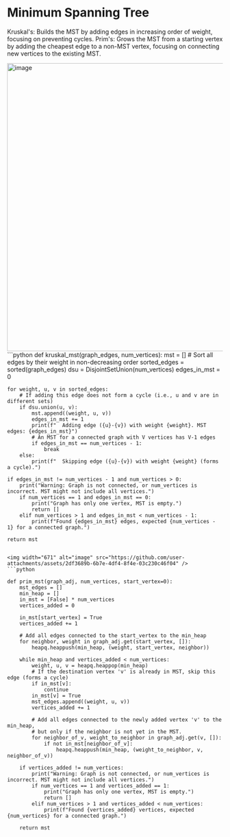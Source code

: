 # Minimum Spanning Tree
Kruskal's: Builds the MST by adding edges in increasing order of weight, focusing on preventing cycles.
Prim's: Grows the MST from a starting vertex by adding the cheapest edge to a non-MST vertex, focusing on connecting new vertices to the existing MST. 

<img width="671" alt="image" src="https://github.com/user-attachments/assets/5db2383f-fedc-43a9-acb6-8053be5a8f53" />
```python
def kruskal_mst(graph_edges, num_vertices):
    mst = []
    # Sort all edges by their weight in non-decreasing order
    sorted_edges = sorted(graph_edges)
    dsu = DisjointSetUnion(num_vertices)
    edges_in_mst = 0

    for weight, u, v in sorted_edges:
        # If adding this edge does not form a cycle (i.e., u and v are in different sets)
        if dsu.union(u, v):
            mst.append((weight, u, v))
            edges_in_mst += 1
            print(f"  Adding edge ({u}-{v}) with weight {weight}. MST edges: {edges_in_mst}")
            # An MST for a connected graph with V vertices has V-1 edges
            if edges_in_mst == num_vertices - 1:
                break
        else:
            print(f"  Skipping edge ({u}-{v}) with weight {weight} (forms a cycle).")

    if edges_in_mst != num_vertices - 1 and num_vertices > 0:
        print("Warning: Graph is not connected, or num_vertices is incorrect. MST might not include all vertices.")
        if num_vertices == 1 and edges_in_mst == 0:
            print("Graph has only one vertex, MST is empty.")
            return []
        elif num_vertices > 1 and edges_in_mst < num_vertices - 1:
            print(f"Found {edges_in_mst} edges, expected {num_vertices - 1} for a connected graph.")

    return mst
```

<img width="671" alt="image" src="https://github.com/user-attachments/assets/2df3689b-6b7e-4df4-8f4e-03c230c46f04" />
```python

def prim_mst(graph_adj, num_vertices, start_vertex=0):
    mst_edges = []
    min_heap = []
    in_mst = [False] * num_vertices
    vertices_added = 0

    in_mst[start_vertex] = True
    vertices_added += 1

    # Add all edges connected to the start_vertex to the min_heap
    for neighbor, weight in graph_adj.get(start_vertex, []):
        heapq.heappush(min_heap, (weight, start_vertex, neighbor))

    while min_heap and vertices_added < num_vertices:
        weight, u, v = heapq.heappop(min_heap)
        # If the destination vertex 'v' is already in MST, skip this edge (forms a cycle)
        if in_mst[v]:
            continue
        in_mst[v] = True
        mst_edges.append((weight, u, v))
        vertices_added += 1

        # Add all edges connected to the newly added vertex 'v' to the min_heap,
        # but only if the neighbor is not yet in the MST.
        for neighbor_of_v, weight_to_neighbor in graph_adj.get(v, []):
            if not in_mst[neighbor_of_v]:
                heapq.heappush(min_heap, (weight_to_neighbor, v, neighbor_of_v))

    if vertices_added != num_vertices:
        print("Warning: Graph is not connected, or num_vertices is incorrect. MST might not include all vertices.")
        if num_vertices == 1 and vertices_added == 1:
            print("Graph has only one vertex, MST is empty.")
            return []
        elif num_vertices > 1 and vertices_added < num_vertices:
            print(f"Found {vertices_added} vertices, expected {num_vertices} for a connected graph.")

    return mst
```

